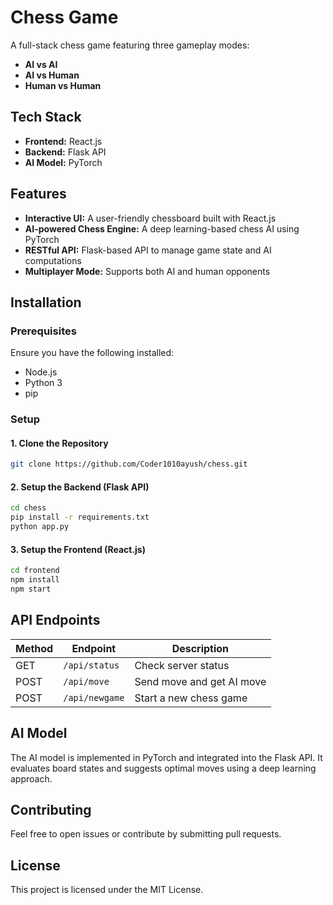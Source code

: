 # Chess Game

A full-stack chess game featuring three gameplay modes:
- **AI vs AI**
- **AI vs Human**
- **Human vs Human**

## Tech Stack

- **Frontend:** React.js
- **Backend:** Flask API
- **AI Model:** PyTorch

## Features
- **Interactive UI:** A user-friendly chessboard built with React.js
- **AI-powered Chess Engine:** A deep learning-based chess AI using PyTorch
- **RESTful API:** Flask-based API to manage game state and AI computations
- **Multiplayer Mode:** Supports both AI and human opponents

## Installation

### Prerequisites
Ensure you have the following installed:
- Node.js
- Python 3
- pip

### Setup

#### 1. Clone the Repository
```sh
git clone https://github.com/Coder1010ayush/chess.git
```

#### 2. Setup the Backend (Flask API)
```sh
cd chess
pip install -r requirements.txt
python app.py
```

#### 3. Setup the Frontend (React.js)
```sh
cd frontend
npm install
npm start
```

## API Endpoints

| Method | Endpoint       | Description                  |
|--------|--------------|------------------------------|
| GET    | `/api/status` | Check server status          |
| POST   | `/api/move`   | Send move and get AI move    |
| POST   | `/api/newgame` | Start a new chess game       |

## AI Model
The AI model is implemented in PyTorch and integrated into the Flask API. It evaluates board states and suggests optimal moves using a deep learning approach.

## Contributing
Feel free to open issues or contribute by submitting pull requests.

## License
This project is licensed under the MIT License.

